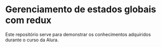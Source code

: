 # Gerenciamento de estados globais com redux
Este repositório serve para demonstrar os conhecimentos adquiridos durante o curso da Alura. 
